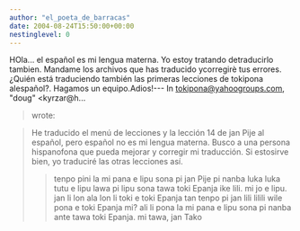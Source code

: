 ```yaml
---
author: "el_poeta_de_barracas"
date: 2004-08-24T15:50:00+00:00
nestinglevel: 0
---
```

HOla... el español es mi lengua materna. Yo estoy tratando detraducirlo tambien. Mandame los archivos que has traducido ycorregirè tus errores.¿Quién está traduciendo también las primeras lecciones de tokipona alespañol?. Hagamos un equipo.Adios!---
 In [tokipona@yahoogroups.com](mailto://tokipona@yahoogroups.com), "doug" <kyrzar@h...
> wrote:

> He traducido el menú de lecciones y la lección 14 de jan Pije al
> español, pero español no es mi lengua materna. Busco a una persona
> hispanofona que pueda mejorar y corregir mi traducción. Si estosirve
> bien, yo traduciré las otras lecciones así.
>> tenpo pini la mi pana e lipu sona pi jan Pije pi nanba luka luka tutu
> e lipu lawa pi lipu sona tawa toki Epanja ike lili. mi jo e lipu.
> jan li lon ala lon li toki e toki Epanja tan tenpo pi jan lili lilili
> wile pona e toki Epanja mi? ali li pona la mi pana e lipu sona pi
> nanba ante tawa toki Epanja.
>> mi tawa,
> jan Tako